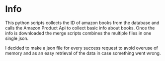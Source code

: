 # Info

This python scripts collects the ID of amazon books from the database and calls the Amazon Product Api to collect basic info about books.
Once the info is downloaded the merge scripts combines the multiple files in one single json.

I decided to make a json file for every success request to avoid overuse of memory and as an easy retrieval of the data in case something went wrong.
